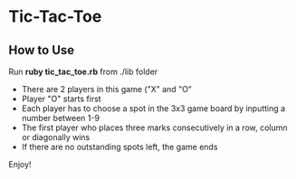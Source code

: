 # Tic-Tac-Toe
## How to Use 

Run **ruby tic_tac_toe.rb** from ./lib folder

- There are 2 players in this game ("X" and "O"
- Player "O" starts first
- Each player has to choose a spot in the 3x3 game board by inputting a number between 1-9
- The first player who places three marks consecutively in a row, column or diagonally wins
- If there are no outstanding spots left, the game ends

Enjoy!

